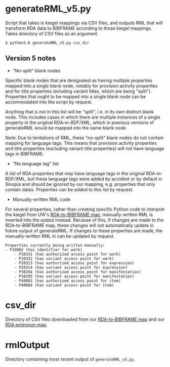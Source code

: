 # generateRML_v5.py

Script that takes in kiegel mappings via CSV files, and outputs RML that will transform RDA data to BIBFRAME according to those kiegel mappings. Takes directory of CSV files as an argument.

`$ python3.6 generateRML_v5.py csv_dir`

## Version 5 notes

 - "No-split" blank nodes

Specific blank nodes that are designated as having multiple properties mapped into a single blank node, notably for provision activity properties and for title properties (exluding variant titles, which are being "split"). Properties that ought to be mapped into a single blank node can be accommodated into the script by request.

Anything that is _not_ in this list will be "split", i.e. in its own distinct blank node. This includes cases in which there are multiple instances of a single property in the original RDA-in-RDF/XML, which in previous versions of generateRML would be mapped into the same blank node.

Note: Due to limitations of RML, these "no-split" blank nodes do not contain mapping for language tags. This means that provision activity properties and title properties (excluding variant title properties) will not have language tags in BIBFRAME.

 - "No language tag" list

A list of RDA properties that may have language tags in the original RDA-in-RDF/XML, but these language tags were added by accident or by default in Sinopia and should be ignored by our mapping, e.g. properties that only contain dates. Properties can be added to this list by request.

 - Manually-written RML code

For several properties, rather than creating specific Python code to interpret the kiegel from UW's [RDA-to-BIBFRAME map](https://docs.google.com/spreadsheets/d/1y0coXcJAoVOP2BPtzwmnc9l-OWQbwYujVJ8oXXYpMRc/edit?usp=sharing), manually-written RML is inserted into the output instead. Because of this, if changes are made to the RDA-to-BIBFRAME map, these changes will not automatically update in future output of generateRML. If changes to these properties are made, the manually-written RML in can be updated by request.

    Properties currently being written manually:
    - P10002 (has identifier for work)
		- P10331 (has authorized access point for work)
		- P10332 (has variant access point for work)
		- P20313 (has authorized access point for expression)
		- P20314 (has variant access point for expression)
		- P30294 (has authorized access point for manifestation)
		- P30295 (has variant access point for manifestation)
		- P40083 (has authorized access point for item)
		- P40084 (has variant access point for item)

# csv_dir

Directory of CSV files downloaded from our [RDA-to-BIBFRAME map](https://docs.google.com/spreadsheets/d/1y0coXcJAoVOP2BPtzwmnc9l-OWQbwYujVJ8oXXYpMRc/edit?usp=sharing) and our [RDA extension map](https://docs.google.com/spreadsheets/d/1qSarnhzENkJOhIKDiZtHAIVZgTFNd_ZMUZnBl2TNsN8/edit?usp=sharing).

# rmlOutput

Directory containing most recent output of `generateRML_v5.py`.
